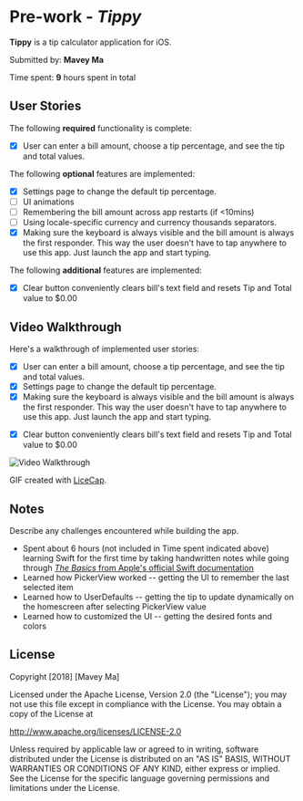 # Pre-work - *Tippy*

**Tippy** is a tip calculator application for iOS.

Submitted by: **Mavey Ma**

Time spent: **9** hours spent in total

## User Stories

The following **required** functionality is complete:

* [x] User can enter a bill amount, choose a tip percentage, and see the tip and total values.

The following **optional** features are implemented:
* [x] Settings page to change the default tip percentage.
* [ ] UI animations
* [ ] Remembering the bill amount across app restarts (if <10mins)
* [ ] Using locale-specific currency and currency thousands separators.
* [x] Making sure the keyboard is always visible and the bill amount is always the first responder. This way the user doesn't have to tap anywhere to use this app. Just launch the app and start typing.

The following **additional** features are implemented:
- [x] Clear button conveniently clears bill's text field and resets Tip and Total value to $0.00

## Video Walkthrough

Here's a walkthrough of implemented user stories:
* [x] User can enter a bill amount, choose a tip percentage, and see the tip and total values.
* [x] Settings page to change the default tip percentage.
* [x] Making sure the keyboard is always visible and the bill amount is always the first responder. This way the user doesn't have to tap anywhere to use this app. Just launch the app and start typing.
- [x] Clear button conveniently clears bill's text field and resets Tip and Total value to $0.00
<img src='https://i.imgur.com/XyelQZl.gif' title='Video Walkthrough' width='' alt='Video Walkthrough' />

GIF created with [LiceCap](http://www.cockos.com/licecap/).

## Notes

Describe any challenges encountered while building the app.
* Spent about 6 hours (not included in Time spent indicated above) learning Swift for the first time by taking handwritten notes while going through [_The Basics_ from Apple's official Swift documentation](https://developer.apple.com/library/content/documentation/Swift/Conceptual/Swift_Programming_Language/TheBasics.html#//apple_ref/doc/uid/TP40014097-CH5-ID309)
* Learned how PickerView worked -- getting the UI to remember the last selected item
* Learned how to UserDefaults -- getting the tip to update dynamically on the homescreen after selecting PickerView value
* Learned how to customized the UI -- getting the desired fonts and colors

## License

Copyright [2018] [Mavey Ma]

Licensed under the Apache License, Version 2.0 (the "License");
you may not use this file except in compliance with the License.
You may obtain a copy of the License at

http://www.apache.org/licenses/LICENSE-2.0

Unless required by applicable law or agreed to in writing, software
distributed under the License is distributed on an "AS IS" BASIS,
WITHOUT WARRANTIES OR CONDITIONS OF ANY KIND, either express or implied.
See the License for the specific language governing permissions and
limitations under the License.

